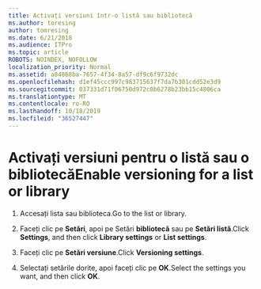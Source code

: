 ```yaml
---
title: Activați versiuni într-o listă sau bibliotecă
ms.author: toresing
author: tomresing
ms.date: 6/21/2018
ms.audience: ITPro
ms.topic: article
ROBOTS: NOINDEX, NOFOLLOW
localization_priority: Normal
ms.assetid: a84868ba-7657-4f34-8a57-df9c6f9732dc
ms.openlocfilehash: d1ef45ccc997c983715637f7da7b301cdd52e3d9
ms.sourcegitcommit: 037331d71f06750d972c0b6278b23bb15c4806ca
ms.translationtype: MT
ms.contentlocale: ro-RO
ms.lasthandoff: 10/18/2019
ms.locfileid: "36527447"
---
```

# <a name="enable-versioning-for-a-list-or-library"></a><span data-ttu-id="61513-102">Activați versiuni pentru o listă sau o bibliotecă</span><span class="sxs-lookup"><span data-stu-id="61513-102">Enable versioning for a list or library</span></span>

1. <span data-ttu-id="61513-103">Accesați lista sau biblioteca.</span><span class="sxs-lookup"><span data-stu-id="61513-103">Go to the list or library.</span></span>
    
2. <span data-ttu-id="61513-104">Faceți clic pe **Setări**, apoi pe Setări **bibliotecă** sau pe **Setări listă**.</span><span class="sxs-lookup"><span data-stu-id="61513-104">Click **Settings**, and then click **Library settings** or **List settings**.</span></span>
    
3. <span data-ttu-id="61513-105">Faceți clic pe **Setări versiune**.</span><span class="sxs-lookup"><span data-stu-id="61513-105">Click **Versioning settings**.</span></span>
    
4. <span data-ttu-id="61513-106">Selectați setările dorite, apoi faceți clic pe **OK**.</span><span class="sxs-lookup"><span data-stu-id="61513-106">Select the settings you want, and then click **OK**.</span></span>
    

